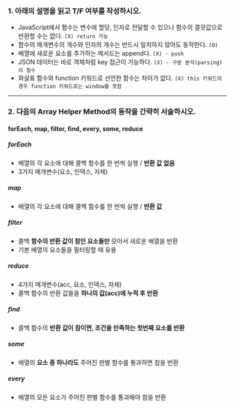 ### 1. 아래의 설명을 읽고 T/F 여부를 작성하시오.

- JavaScript에서 함수는 변수에 할당, 인자로 전달할 수 있으나 함수의 결괏값으로 반환할 수는 없다.    `(X) return 가능`
- 함수의 매개변수의 개수와 인자의 개수는 반드시 일치하지 않아도 동작한다.    `(O)`
- 배열에 새로운 요소를 추가하는 메서드는 append다.    `(X) - push`
- JSON 데이터는 바로 객체처럼 key 접근이 가능하다.    `(X) - 구문 분석(parsing)이 필수`
- 화살표 함수와 function 키워드로 선언한 함수는 차이가 없다.    `(X) this 키워드의 경우 function 키워드로는 window를 뜻함`



---

### 2. 다음의 Array Helper Method의 동작을 간략히 서술하시오.

#### forEach, map, filter, find, every, some, reduce

##### forEach

- 배열의 각 요소에 대해 콜백 함수를 한 번씩 실행 / **반환 값 없음**
- 3가지 매개변수(요소, 인덱스, 자체)

##### map

- 배열의 각 요소에 대해 콜백 함수를 한 번씩 실행 / **반환 값**

##### filter

- 콜백 **함수의 반환 값이 참인 요소들만** 모아서 새로운 배열을 반환
- 기본 배열의 요소들을 필터링할 때 유용

##### reduce

- 4가지 매개변수(acc, 요소, 인덱스, 자체)
- 콜백 함수의 반환 값들을 **하나의 값(acc)에 누적 후 반환**

##### find

- 콜백 함수의 **반환 값이 참이면, 조건을 만족하는 첫번째 요소를 반환**

##### some

- 배열의 **요소 중 하나라도** 주어진 판별 함수를 통과하면 참을 반환

##### every

- 배열의 모든 요소가 주어진 판별 함수를 통과해야 참을 반환
